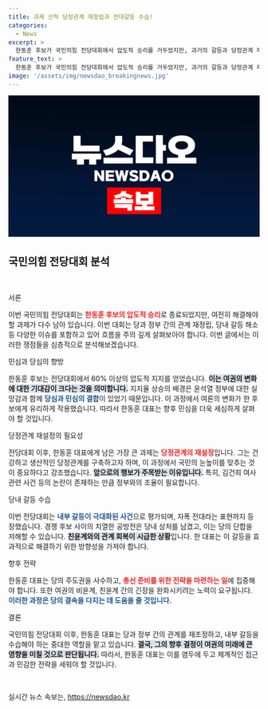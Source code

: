 ```yaml
---
title: 과제 산적 당정관계 재정립과 전대갈등 수습!
categories:
  - News
excerpt: >
  한동훈 후보가 국민의힘 전당대회에서 압도적 승리를 거두었지만, 과거의 갈등과 당정관계 재정립은 큰 숙제로 남아 있습니다. 조화로운 변화가 필요한 시점!
feature_text: >
  한동훈 후보가 국민의힘 전당대회에서 압도적 승리를 거두었지만, 과거의 갈등과 당정관계 재정립은 큰 숙제로 남아 있습니다. 조화로운 변화가 필요한 시점!
image: '/assets/img/newsdao_breakingnews.jpg'
---
```


<p><img src="/assets/img/newsdao_breakingnews.jpg" alt="ranknews 속보" /></p>

<h2 data-ke-size="size26">국민의힘 전당대회 분석</h2>

<p data-ke-size="size16">&nbsp;</p>

<p>서론</p>

<p>이번 국민의힘 전당대회는 <b><span style="color: #ee2323;">한동훈 후보의 압도적 승리</span></b>로 종료되었지만, 여전히 해결해야 할 과제가 다수 남아 있습니다. 이번 대회는 당과 정부 간의 관계 재정립, 당내 갈등 해소 등 다양한 이슈를 포함하고 있어 흐름을 주의 깊게 살펴보아야 합니다. 이번 글에서는 이러한 쟁점들을 심층적으로 분석해보겠습니다.</p>

<p>민심과 당심의 향방</p>

<p>한동훈 후보는 전당대회에서 60% 이상의 압도적 지지를 얻었습니다. <b><span style="background-color: #21538527;">이는 여권의 변화에 대한 기대감이 크다는 것을 의미합니다.</span></b> 지지율 상승의 배경은 윤석열 정부에 대한 실망감과 함께 <b><span style="color: #1a5490;">당심과 민심의 결합</span></b>이 있었기 때문입니다. 이 과정에서 여론의 변화가 한 후보에게 유리하게 작용했습니다. 따라서 한동훈 대표는 향후 민심을 더욱 세심하게 살펴야 할 것입니다.</p>

<p>당정관계 재설정의 필요성</p>

<p>전당대회 이후, 한동훈 대표에게 남은 가장 큰 과제는 <b><span style="color: #ee2323;">당정관계의 재설정</span></b>입니다. 그는 건강하고 생산적인 당정관계를 구축하고자 하며, 이 과정에서 국민의 눈높이를 맞추는 것이 중요하다고 강조했습니다. <b><span style="background-color: #21538527;">앞으로의 행보가 주목받는 이유입니다.</span></b> 특히, 김건희 여사 관련 사건 등의 논란이 존재하는 만큼 정부와의 조율이 필요합니다.</p>

<p>당내 갈등 수습</p>

<p>이번 전당대회는 <b><span style="color: #1a5490;">내부 갈등이 극대화된 사건</span></b>으로 평가되며, 자폭 전대라는 표현까지 등장했습니다. 경쟁 후보 사이의 치열한 공방전은 당내 상처를 남겼고, 이는 당의 단합을 저해할 수 있습니다. <b><span style="background-color: #21538527;">친윤계와의 관계 회복이 시급한 상황</span></b>입니다. 한 대표는 이 갈등을 효과적으로 해결하기 위한 방향성을 가져야 합니다.</p>

<p>향후 전략</p>

<p>한동훈 대표는 당의 주도권을 사수하고, <b><span style="color: #ee2323;">총선 준비를 위한 전략을 마련하는 일</span></b>에 집중해야 합니다. 또한 여권의 비윤계, 친윤계 간의 긴장을 완화시키려는 노력이 요구됩니다. <b><span style="color: #1a5490;">이러한 과정은 당의 결속을 다지는 데 도움을 줄 것입니다.</span></b></p>

<p>결론</p>

<p>국민의힘 전당대회 이후, 한동훈 대표는 당과 정부 간의 관계를 재조정하고, 내부 갈등을 수습해야 하는 중대한 역할을 맡고 있습니다. <b><span style="background-color: #21538527;">결국, 그의 향후 결정이 여권의 미래에 큰 영향을 미칠 것으로 판단됩니다.</span></b> 따라서, 한동훈 대표는 이를 염두에 두고 체계적인 접근과 민감한 전략을 세워야 할 것입니다.</p>

<p data-ke-size="size16">&nbsp;</p>
실시간 뉴스 속보는, <a href="https://newsdao.kr" rel="dofollow">https://newsdao.kr</a>



